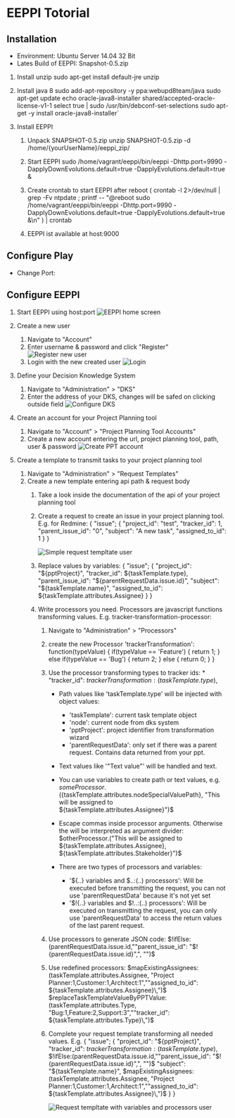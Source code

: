 EEPPI Totorial
==============


Installation
------------

* Environment: Ubuntu Server 14.04 32 Bit
* Lates Build of EEPPI: Snapshot-0.5.zip


1. Install unzip
        sudo apt-get install default-jre unzip

2. Install java 8
        sudo add-apt-repository -y ppa:webupd8team/java
        sudo apt-get update
        echo oracle-java8-installer shared/accepted-oracle-license-v1-1 select true | sudo /usr/bin/debconf-set-selections
        sudo apt-get -y install oracle-java8-installer`

3. Install EEPPI
    1. Unpack SNAPSHOT-0.5.zip
            unzip SNAPSHOT-0.5.zip -d /home/{yourUserName}/eeppi_zip/

    2. Start EEPPI
            sudo /home/vagrant/eeppi/bin/eeppi -Dhttp.port=9990 -DapplyDownEvolutions.default=true -DapplyEvolutions.default=true &

    3. Create crontab to start EEPPI after reboot
            ( crontab -l 2>/dev/null | grep -Fv ntpdate ; printf -- "@reboot sudo /home/vagrant/eeppi/bin/eeppi -Dhttp.port=9990 -DapplyDownEvolutions.default=true -DapplyEvolutions.default=true &\n" ) | crontab
    4. EEPPI ist available at host:9000


Configure Play
--------------

* Change Port:


Configure EEPPI
---------------

1. Start EEPPI using host:port
    ![EEPPI home screen](img/eeppiHomeScreen.jpg "EEPPI home screen")

2. Create a new user
    1. Navigate to "Account"
    2. Enter username & password and click "Register"
        ![Register new user](img/registration.jpg "Regiter new user")
    3. Login with the new created user
        ![Login](img/loginMask.jpg "Login")
2. Define your Decision Knowledge System
    1. Navigate to "Administration" > "DKS"
    2. Enter the address of your DKS, changes will be safed on clicking outside field
        ![Configure DKS](img/administrationDKS.jpg "Configure decision knowledge system")
3. Create an account for your Project Planning tool
    1. Navigate to "Account" > "Project Planning Tool Accounts"
    2. Create a new account entering the url, project planning tool, path, user & password
        ![Create PPT account](img/accountPPTAccount.jpg "Create project planning tool account")
4. Create a template to transmit tasks to your project planning tool
    1. Navigate to "Administration" > "Request Templates"
    2. Create a new template entering api path & request body
        1. Take a look inside the documentation of the api of your project planning tool
        2. Create a request to create an issue in your project planning tool. E.g. for Redmine:
                {
                    "issue"; {
                        "project_id": "test",
                        "tracker_id": 1,
                        "parent_issue_id": "0",
                        "subject": "A new task",
                        "assigned_to_id": 1
                    }
                }

            ![Simple request templtate user](img/administrationRequestTemplateSimple.jpg "Simple request template")

        3. Replace values by variables:
                {
                    "issue"; {
                        "project_id": "${pptProject}",
                        "tracker_id": ${taskTemplate.type},
                        "parent_issue_id": "${parentRequestData.issue.id}",
                        "subject": "${taskTemplate.name}",
                        "assigned_to_id": ${taskTemplate.attributes.Assignee}
                    }
                }

        4. Write processors you need. Processors are javascript functions transforming values. E.g. tracker-transformation-processor:
            1. Navigate to "Administration" > "Processors"
            2. create the new Processor 'trackerTransformation':
                    function(typeValue) {
                        if(typeValue == 'Feature') {
                            return 1;
                        } else if(typeValue == 'Bug') {
                            return 2;
                        } else {
                            return 0;
                        }
                    }

            5. Use the processor transforming types to tracker ids:
                *
                        "tracker_id": $trackerTransformation:(taskTemplate.type)$,
                * Path values like 'taskTemplate.type' will be injected with object values:
                    * 'taskTemplate': current task template object
                    * 'node': current node from dks system
                    * 'pptProject': project identifier from transformation wizard
                    * 'parentRequestData': only set if there was a parent request. Contains data returned from your ppt.
                * Text values like '"Text value"' will be handled and text.
                * You can use variables to create path or text values, e.g.
                        $someProcessor.(${taskTemplate.attributes.nodeSpecialValuePath}, "This will be assigned to ${taskTemplate.attributes.Assignee}")$

                * Escape commas inside processor arguments. Otherwise the will be interpreted as argument divider:
                        $otherProcessor.("This will be assigned to ${taskTemplate.attributes.Assignee}\, ${taskTemplate.attributes.Stakeholder}")$

                * There are two types of processors and variables:
                    * '${..} variables and $..:(..) processors': Will be executed before transmitting the request, you can not use 'parentRequestData' because it's not yet set
                    * '$!{..} variables and $!..:(..) processors': Will be executed on transmitting the request, you can only use 'parentRequestData' to access the return values of the last parent request.
            6. Use processors to generate JSON code:
                    $!ifElse:(parentRequestData.issue.id,""parent_issue_id": "$!{parentRequestData.issue.id}"\,", "")$
            7. Use redefined processors:
                        $mapExistingAssignees:(taskTemplate.attributes.Assignee, "Project Planner:1\,Customer:1\,Architect:1",""assigned_to_id": ${taskTemplate.attributes.Assignee}\,")$
                        $replaceTaskTemplateValueByPPTValue:(taskTemplate.attributes.Type, "Bug:1\,Feature:2\,Support:3",""tracker_id": ${taskTemplate.attributes.Type}\,")$

            8. Complete your request template transforming all needed values. E.g.
                    {
                        "issue"; {
                            "project_id": "${pptProject}",
                            "tracker_id": $trackerTransformation:(taskTemplate.type)$,
                            $!ifElse:(parentRequestData.issue.id,""parent_issue_id": "$!{parentRequestData.issue.id}"\,", "")$
                            "subject": "${taskTemplate.name}",
                            $mapExistingAssignees:(taskTemplate.attributes.Assignee, "Project Planner:1\,Customer:1\,Architect:1",""assigned_to_id": ${taskTemplate.attributes.Assignee}\,")$
                        }
                    }
                    
                ![Request templtate with variables and processors user](img/administrationRequestTemplatePlaceholder.jpg "Request template with variables and processors")
